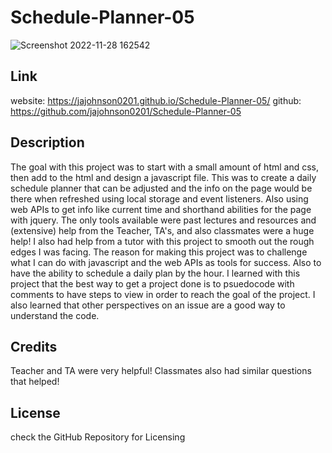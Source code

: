 # Schedule-Planner-05
![Screenshot 2022-11-28 162542](https://user-images.githubusercontent.com/115191212/204406047-a11b8e93-df9a-4834-a004-ac46c9458d43.jpg)


## Link
website: https://jajohnson0201.github.io/Schedule-Planner-05/ github: https://github.com/jajohnson0201/Schedule-Planner-05

## Description
The goal with this project was to start with a small amount of html and css, then add to the html and design a javascript file. This was to create a daily schedule planner that can be adjusted and the info on the page would be there when refreshed using local storage and event listeners. Also using web APIs to get info like current time and shorthand abilities for the page with jquery.
The only tools available were past lectures and resources and (extensive) help from the Teacher, TA's, and also classmates were a huge help! I also had help from a tutor with this project to smooth out the rough edges I was facing.
The reason for making this project was to challenge what I can do with javascript and the web APIs as tools for success. Also to have the ability to schedule a daily plan by the hour.
I learned with this project that the best way to get a project done is to psuedocode with comments to have steps to view in order to reach the goal of the project. I also learned that other perspectives on an issue are a good way to understand the code.

## Credits
Teacher and TA were very helpful! Classmates also had similar questions that helped!

## License
check the GitHub Repository for Licensing
